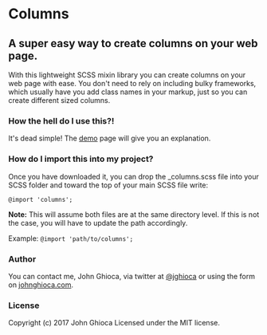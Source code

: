 # Columns

## A super easy way to create columns on your web page.

With this lightweight SCSS mixin library you can create columns on your web page with ease. You don't need to rely on including bulky frameworks, which usually have you add class names in your markup, just so you can create different sized columns.

### How the hell do I use this?!

It's dead simple! The [demo](http://www.johnghioca.com/columns/demo/) page will give you an explanation.

### How do I import this into my project?

Once you have downloaded it, you can drop the _columns.scss file into your SCSS folder and toward the top of your main SCSS file write:

`@import 'columns';`

**Note:** This will assume both files are at the same directory level. If this is not the case, you will have to update the path accordingly.

Example: `@import 'path/to/columns';`

### Author

You can contact me, John Ghioca, via twitter at [@jghioca](https://twitter.com/jghioca) or using the form on [johnghioca.com](http://www.johnghioca.com/).

### License

Copyright (c) 2017 John Ghioca Licensed under the MIT license.
